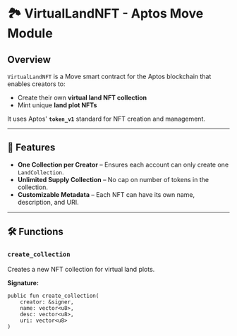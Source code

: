 # 🏞️ VirtualLandNFT - Aptos Move Module

## Overview
`VirtualLandNFT` is a Move smart contract for the Aptos blockchain that enables creators to:
- Create their own **virtual land NFT collection**
- Mint unique **land plot NFTs**

It uses Aptos' **`token_v1`** standard for NFT creation and management.

---

## 📂 Features
- **One Collection per Creator** – Ensures each account can only create one `LandCollection`.
- **Unlimited Supply Collection** – No cap on number of tokens in the collection.
- **Customizable Metadata** – Each NFT can have its own name, description, and URI.

---

## 🛠 Functions

### `create_collection`
Creates a new NFT collection for virtual land plots.

**Signature:**
```move
public fun create_collection(
    creator: &signer,
    name: vector<u8>,
    desc: vector<u8>,
    uri: vector<u8>
)
